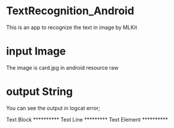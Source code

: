 # TextRecognition_Android
This is an app to recognize the text in image by MLKit

# input Image
The image is card.jpg in android resource raw

# output String
You can see the output in logcat error;

Text Block **********
Text Line  *********
Text Element **********
